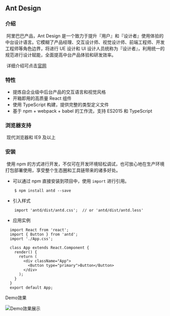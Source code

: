 ## Ant Design

### 介绍

​	阿里巴巴产品，Ant Design 是一个致力于提升『用户』和『设计者』使用体验的中台设计语言。它模糊了产品经理、交互设计师、视觉设计师、前端工程师、开发工程师等角色边界，将进行 UE 设计和 UI 设计人员统称为『设计者』，利用统一的规范进行设计赋能，全面提高中台产品体验和研发效率。

​	详细介绍可点击[官网](https://ant.design/index-cn)

### 特性

+ 提炼自企业级中后台产品的交互语言和视觉风格
+ 开箱即用的高质量 React 组件
+ 使用 TypeScript 构建，提供完整的类型定义文件
+ 基于 npm + webpack + babel 的工作流，支持 ES2015 和 TypeScript

### 浏览器支持

​	现代浏览器和 IE9 及以上

### 安装

​	使用 npm 的方式进行开发，不仅可在开发环境轻松调试，也可放心地在生产环境打包部署使用，享受整个生态圈和工具链带来的诸多好处。

- 可以通过 npm 直接安装到项目中，使用 `import` 进行引用。

```
	$ npm install antd --save
```

- 引入样式

```
	import 'antd/dist/antd.css';  // or 'antd/dist/antd.less'
```

- 应用实例

```
  import React from 'react';
  import { Button } from 'antd';
  import './App.css';

  class App extends React.Component {
    render() {
      return (
        <div className="App">
          <Button type="primary">Button</Button>
        </div>
      );
    }
  }
  export default App;
```

Demo效果

![Demo效果展示]('https://github.com/ecidi/coding-specification/blob/master/images/antd/ant_design.png')